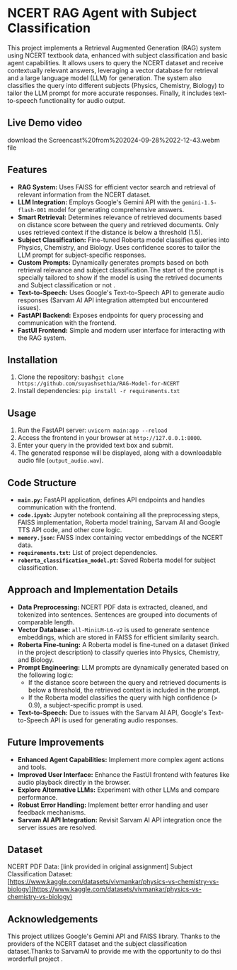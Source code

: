 # NCERT RAG Agent with Subject Classification

This project implements a Retrieval Augmented Generation (RAG) system using NCERT textbook data, enhanced with subject classification and basic agent capabilities.  It allows users to query the NCERT dataset and receive contextually relevant answers, leveraging a vector database for retrieval and a large language model (LLM) for generation.  The system also classifies the query into different subjects (Physics, Chemistry, Biology) to tailor the LLM prompt for more accurate responses.  Finally, it includes text-to-speech functionality for audio output.

## Live Demo video 
download the Screencast%20from%202024-09-28%2022-12-43.webm file

## Features

* **RAG System:** Uses FAISS for efficient vector search and retrieval of relevant information from the NCERT dataset.
* **LLM Integration:** Employs Google's Gemini API with the `gemini-1.5-flash-001` model for generating comprehensive answers.
* **Smart Retrieval:**  Determines relevance of retrieved documents based on distance score between the query and retrieved documents. Only uses retrieved context if the distance is below a threshold (1.5).
* **Subject Classification:** Fine-tuned Roberta model classifies queries into Physics, Chemistry, and Biology.  Uses confidence scores to tailor the LLM prompt for subject-specific responses.
* **Custom Prompts:**  Dynamically generates prompts based on both retrieval relevance and subject classification.The start of the prompt is specially tailored to show if the model is using the retrived documents and Subject classification or not . 
* **Text-to-Speech:** Uses Google's Text-to-Speech API to generate audio responses (Sarvam AI API integration attempted but encountered issues).
* **FastAPI Backend:** Exposes endpoints for query processing and communication with the frontend.
* **FastUI Frontend:** Simple and modern user interface for interacting with the RAG system.

## Installation

1. Clone the repository: bash`git clone https://github.com/suyashsethia/RAG-Model-for-NCERT`
2. Install dependencies: `pip install -r requirements.txt`


## Usage

1. Run the FastAPI server: `uvicorn main:app --reload`
2. Access the frontend in your browser at `http://127.0.0.1:8000`.
3. Enter your query in the provided text box and submit.
4. The generated response will be displayed, along with a downloadable audio file (`output_audio.wav`).

## Code Structure

* **`main.py`:**  FastAPI application, defines API endpoints and handles communication with the frontend.
* **`code.ipynb`:** Jupyter notebook containing all the preprocessing steps, FAISS implementation, Roberta model training, Sarvam AI and Google TTS API code, and other core logic.
* **`memory.json`:**  FAISS index containing vector embeddings of the NCERT data.
* **`requirements.txt`:**  List of project dependencies.
* **`roberta_classification_model.pt`:** Saved Roberta model for subject classification.


## Approach and Implementation Details

* **Data Preprocessing:**  NCERT PDF data is extracted, cleaned, and tokenized into sentences. Sentences are grouped into documents of comparable length.
* **Vector Database:**  `all-MiniLM-L6-v2` is used to generate sentence embeddings, which are stored in FAISS for efficient similarity search.
* **Roberta Fine-tuning:**  A Roberta model is fine-tuned on a dataset (linked in the project description) to classify queries into Physics, Chemistry, and Biology.
* **Prompt Engineering:**  LLM prompts are dynamically generated based on the following logic:
    * If the distance score between the query and retrieved documents is below a threshold, the retrieved context is included in the prompt.
    * If the Roberta model classifies the query with high confidence (> 0.9), a subject-specific prompt is used.
* **Text-to-Speech:**  Due to issues with the Sarvam AI API, Google's Text-to-Speech API is used for generating audio responses.


## Future Improvements

* **Enhanced Agent Capabilities:** Implement more complex agent actions and tools.
* **Improved User Interface:** Enhance the FastUI frontend with features like audio playback directly in the browser.
* **Explore Alternative LLMs:**  Experiment with other LLMs and compare performance.
* **Robust Error Handling:** Implement better error handling and user feedback mechanisms.
* **Sarvam AI API Integration:**  Revisit Sarvam AI API integration once the server issues are resolved.



## Dataset

NCERT PDF Data: [link provided in original assignment]
Subject Classification Dataset: [https://www.kaggle.com/datasets/vivmankar/physics-vs-chemistry-vs-biology](https://www.kaggle.com/datasets/vivmankar/physics-vs-chemistry-vs-biology)


## Acknowledgements

This project utilizes Google's Gemini API and FAISS library.  Thanks to the providers of the NCERT dataset and the subject classification dataset.Thanks to SarvamAI to provide me with the opportunity to do thsi worderfull project .  
